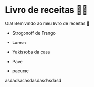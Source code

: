 # Livro de receitas :man_cook:

Olá! Bem vindo ao meu livro de receitas :wave: 

- Strogonoff de Frango

- Lamen

- Yakissoba da casa

- Pave

- pacume

  

asdadsadasdasdasdasdasd
